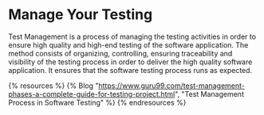 # Manage Your Testing

Test Management is a process of managing the testing activities in order to ensure high quality and high-end testing of the software application. The method consists of organizing, controlling, ensuring traceability and visibility of the testing process in order to deliver the high quality software application. It ensures that the software testing process runs as expected.

{% resources %}
  {% Blog "https://www.guru99.com/test-management-phases-a-complete-guide-for-testing-project.html", "Test Management Process in Software Testing" %}
{% endresources %}
